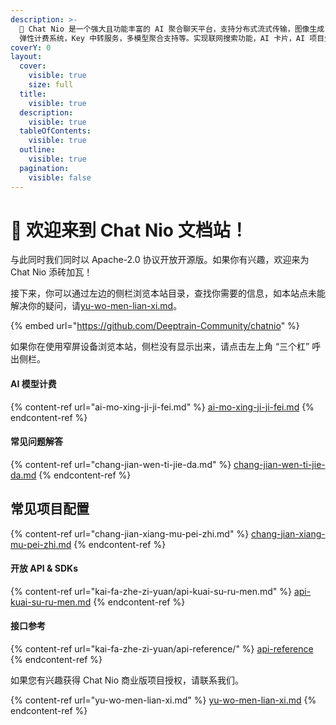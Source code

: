 ```yaml
---
description: >-
  🚀 Chat Nio 是一个强大且功能丰富的 AI 聚合聊天平台，支持分布式流式传输，图像生成，对话跨设备自动同步和分享功能，实现订阅和 Token
  弹性计费系统，Key 中转服务，多模型聚合支持等。实现联网搜索功能，AI 卡片，AI 项目生成器等功能。
coverY: 0
layout:
  cover:
    visible: true
    size: full
  title:
    visible: true
  description:
    visible: true
  tableOfContents:
    visible: true
  outline:
    visible: true
  pagination:
    visible: false
---
```


# 👋 欢迎来到 Chat Nio 文档站！

与此同时我们同时以 Apache-2.0 协议开放开源版。如果你有兴趣，欢迎来为 Chat Nio 添砖加瓦！

接下来，你可以通过左边的侧栏浏览本站目录，查找你需要的信息，如本站点未能解决你的疑问，请[yu-wo-men-lian-xi.md](yu-wo-men-lian-xi.md "mention")。

{% embed url="https://github.com/Deeptrain-Community/chatnio" %}

如果你在使用窄屏设备浏览本站，侧栏没有显示出来，请点击左上角 “三个杠” 呼出侧栏。

#### AI 模型计费

{% content-ref url="ai-mo-xing-ji-ji-fei.md" %}
[ai-mo-xing-ji-ji-fei.md](ai-mo-xing-ji-ji-fei.md)
{% endcontent-ref %}

#### 常见问题解答

{% content-ref url="chang-jian-wen-ti-jie-da.md" %}
[chang-jian-wen-ti-jie-da.md](chang-jian-wen-ti-jie-da.md)
{% endcontent-ref %}

## 常见项目配置

{% content-ref url="chang-jian-xiang-mu-pei-zhi.md" %}
[chang-jian-xiang-mu-pei-zhi.md](chang-jian-xiang-mu-pei-zhi.md)
{% endcontent-ref %}

#### 开放 API & SDKs

{% content-ref url="kai-fa-zhe-zi-yuan/api-kuai-su-ru-men.md" %}
[api-kuai-su-ru-men.md](kai-fa-zhe-zi-yuan/api-kuai-su-ru-men.md)
{% endcontent-ref %}

#### 接口参考

{% content-ref url="kai-fa-zhe-zi-yuan/api-reference/" %}
[api-reference](kai-fa-zhe-zi-yuan/api-reference/)
{% endcontent-ref %}



如果您有兴趣获得 Chat Nio 商业版项目授权，请联系我们。

{% content-ref url="yu-wo-men-lian-xi.md" %}
[yu-wo-men-lian-xi.md](yu-wo-men-lian-xi.md)
{% endcontent-ref %}
